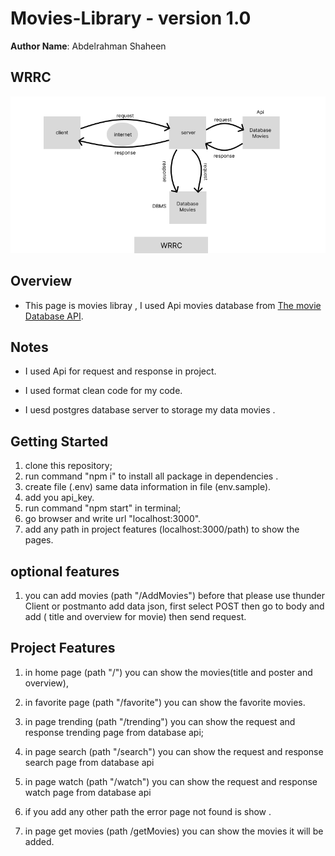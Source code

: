 # Movies-Library - version 1.0

**Author Name**: Abdelrahman Shaheen

## WRRC

!["img wrrc"](./assets//wrrc%20database.png)

## Overview

- This page is movies libray , I used Api movies database from [The movie Database API](https://developers.themoviedb.org/3/getting-started/introduction).

## Notes

- I used Api for request and response in project.

- I used  format clean code for my code.

- I uesd postgres database server to storage my data movies .

## Getting Started

1. clone this repository;
2. run command "npm i" to install all package in dependencies .
3. create file (.env) same data information in file (env.sample).
4. add you api_key.
5. run command "npm start" in terminal;
6. go browser and write url "localhost:3000".
7. add any path in project features (localhost:3000/path) to show the pages.

## optional features

1. you can add movies (path "/AddMovies") before that please use thunder Client or postmanto add data json, first select POST then go to body and add ( title and overview for movie) then send request.

## Project Features

1. in home page (path "/") you can show the movies(title and poster and overview),

2. in favorite page (path "/favorite") you can show the favorite movies.

3. in page trending (path "/trending") you can show the request and response  trending page from database api;

4. in page search (path "/search") you can show the request and response  search page from database api

5. in page watch (path "/watch") you can show the request and response watch page from database api

6. if you add any other path the error page not found is show .

7. in page get movies (path /getMovies) you can show the movies it will be added.
